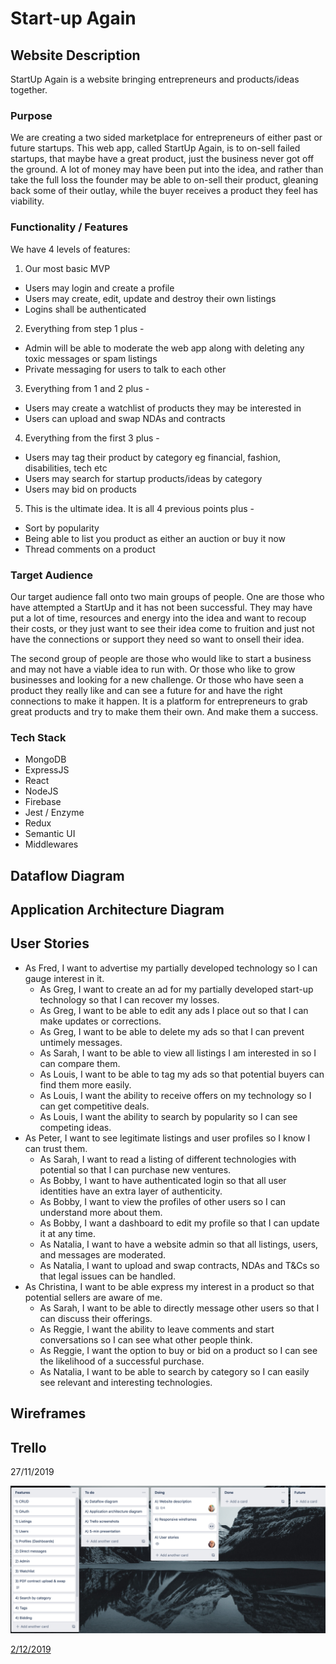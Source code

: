 # Start-up Again

## Website Description

StartUp Again is a website bringing entrepreneurs and products/ideas together.

### Purpose

We are creating a two sided marketplace for entrepreneurs of either past or future startups. This web app, called StartUp Again, is to on-sell failed startups, that maybe have a great product, just the business never got off the ground. A lot of money may have been put into the idea, and rather than take the full loss the founder may be able to on-sell their product, gleaning back some of their outlay, while the buyer receives a product they feel has viability.

### Functionality / Features

We have 4 levels of features:

1. Our most basic MVP
- Users may login and create a profile
- Users may create, edit, update and destroy their own listings
- Logins shall be authenticated

2. Everything from step 1 plus -
- Admin will be able to moderate the web app along with deleting any toxic messages or spam listings
- Private messaging for users to talk to each other

3. Everything from 1 and 2 plus -
- Users may create a watchlist of products they may be interested in
- Users can upload and swap NDAs and contracts

4. Everything from the first 3 plus -
- Users may tag their product by category eg financial, fashion, disabilities, tech etc
- Users may search for startup products/ideas by category 
- Users may bid on products

5. This is the ultimate idea. It is all 4 previous points plus -
- Sort by popularity
- Being able to list you product as either an auction or buy it now
- Thread comments on a product

### Target Audience

Our target audience fall onto two main groups of people. One are those who have attempted a StartUp and it has not been successful. They may have put a lot of time, resources and energy into the idea and want to recoup their costs, or they just want to see their idea come to fruition and just not have the connections or support they need so want to onsell their idea.

The second group of people are those who would like to start a business and may not have a viable idea to run with. Or those who like to grow businesses and looking for a new challenge. Or those who have seen a product they really like and can see a future for and have the right connections to make it happen. It is a platform for entrepreneurs to grab great products and try to make them their own. And make them a success.

### Tech Stack

- MongoDB
- ExpressJS
- React
- NodeJS
- Firebase
- Jest / Enzyme
- Redux
- Semantic UI
- Middlewares

## Dataflow Diagram

## Application Architecture Diagram

## User Stories

- As Fred, I want to advertise my partially developed technology so I can gauge interest in it.
  - As Greg, I want to create an ad for my partially developed start-up technology so that I can recover my losses.
  - As Greg, I want to be able to edit any ads I place out so that I can make updates or corrections.
  - As Greg, I want to be able to delete my ads so that I can prevent untimely messages.
  - As Sarah, I want to be able to view all listings I am interested in so I can compare them.
  - As Louis, I want to be able to tag my ads so that potential buyers can find them more easily.
  - As Louis, I want the ability to receive offers on my technology so I can get competitive deals.
  - As Louis, I want the ability to search by popularity so I can see competing ideas.
- As Peter, I want to see legitimate listings and user profiles so I know I can trust them.
  - As Sarah, I want to read a listing of different technologies with potential so that I can purchase new ventures.
  - As Bobby, I want to have authenticated login so that all user identities have an extra layer of authenticity.
  - As Bobby, I want to view the profiles of other users so I can understand more about them.
  - As Bobby, I want a dashboard to edit my profile so that I can update it at any time.
  - As Natalia, I want to have a website admin so that all listings, users, and messages are moderated.
  - As Natalia, I want to upload and swap contracts, NDAs and T&Cs so that legal issues can be handled.
- As Christina, I want to be able express my interest in a product so that potential sellers are aware of me.
  - As Sarah, I want to be able to directly message other users so that I can discuss their offerings.
  - As Reggie, I want the ability to leave comments and start conversations so I can see what other people think.
  - As Reggie, I want the option to buy or bid on a product so I can see the likelihood of a successful purchase.
  - As Natalia, I want to be able to search by category so I can easily see relevant and interesting technologies.

## Wireframes

## Trello

27/11/2019

![Trello 01](./docs/trello_01.png)

[2/12/2019](./docs/trello_02.png)